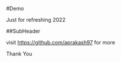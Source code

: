 #Demo

Just for refreshing
2022

##SubHeader

visit https://github.com/aprakash97 for more


Thank You